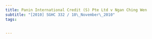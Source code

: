 ```yaml
---
title: Panin International Credit (S) Pte Ltd v Ngan Ching Wen 
subtitle: "[2010] SGHC 332 / 10\_November\_2010"
tags:


---
```


